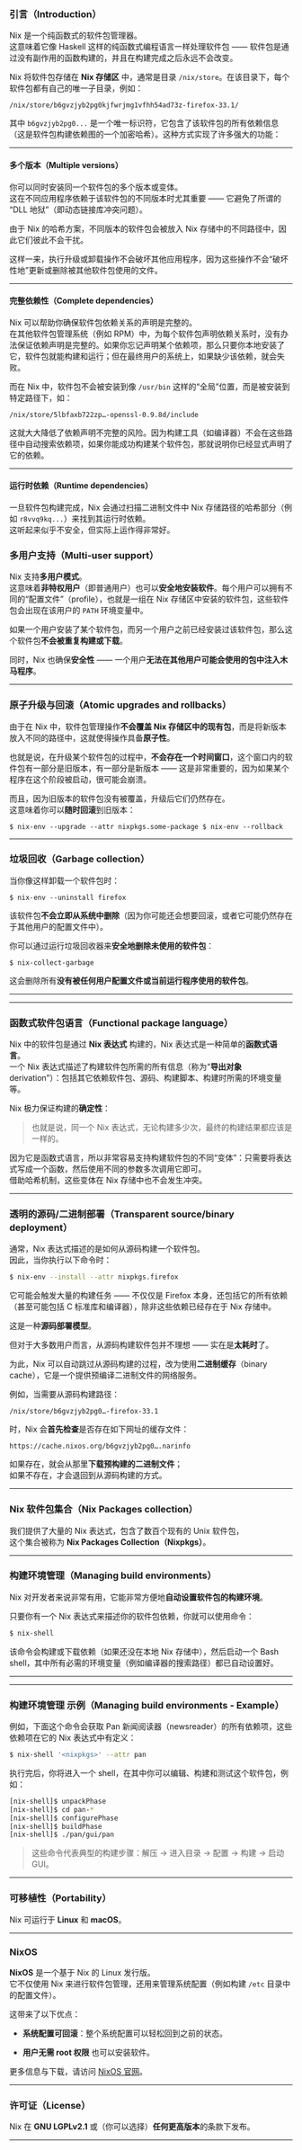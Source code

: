 ### **引言（Introduction）**

Nix 是一个纯函数式的软件包管理器。  
这意味着它像 Haskell 这样的纯函数式编程语言一样处理软件包 —— 软件包是通过没有副作用的函数构建的，并且在构建完成之后永远不会改变。

Nix 将软件包存储在 **Nix 存储区** 中，通常是目录 `/nix/store`。在该目录下，每个软件包都有自己的唯一子目录，例如：

`/nix/store/b6gvzjyb2pg0kjfwrjmg1vfhh54ad73z-firefox-33.1/`

其中 `b6gvzjyb2pg0...` 是一个唯一标识符，它包含了该软件包的所有依赖信息（这是软件包构建依赖图的一个加密哈希）。这种方式实现了许多强大的功能：

---

#### **多个版本（Multiple versions）**

你可以同时安装同一个软件包的多个版本或变体。  
这在不同应用程序依赖于该软件包的不同版本时尤其重要 —— 它避免了所谓的 “DLL 地狱”（即动态链接库冲突问题）。

由于 Nix 的哈希方案，不同版本的软件包会被放入 Nix 存储中的不同路径中，因此它们彼此不会干扰。

这样一来，执行升级或卸载操作不会破坏其他应用程序，因为这些操作不会“破坏性地”更新或删除被其他软件包使用的文件。

---

#### **完整依赖性（Complete dependencies）**

Nix 可以帮助你确保软件包依赖关系的声明是完整的。  
在其他软件包管理系统（例如 RPM）中，为每个软件包声明依赖关系时，没有办法保证依赖声明是完整的。如果你忘记声明某个依赖项，那么只要你本地安装了它，软件包就能构建和运行；但在最终用户的系统上，如果缺少该依赖，就会失败。

而在 Nix 中，软件包不会被安装到像 `/usr/bin` 这样的“全局”位置，而是被安装到特定路径下，如：

`/nix/store/5lbfaxb722zp…-openssl-0.9.8d/include`

这就大大降低了依赖声明不完整的风险。因为构建工具（如编译器）不会在这些路径中自动搜索依赖项，如果你能成功构建某个软件包，那就说明你已经显式声明了它的依赖。

---

#### **运行时依赖（Runtime dependencies）**

一旦软件包构建完成，Nix 会通过扫描二进制文件中 Nix 存储路径的哈希部分（例如 `r8vvq9kq...`）来找到其运行时依赖。  
这听起来似乎不安全，但实际上运作得非常好。
### **多用户支持（Multi-user support）**

Nix 支持**多用户模式**。  
这意味着**非特权用户**（即普通用户）也可以**安全地安装软件**。每个用户可以拥有不同的“配置文件”（profile），也就是一组在 Nix 存储区中安装的软件包，这些软件包会出现在该用户的 `PATH` 环境变量中。

如果一个用户安装了某个软件包，而另一个用户之前已经安装过该软件包，那么这个软件包**不会被重复构建或下载**。

同时，Nix 也确保**安全性** —— 一个用户**无法在其他用户可能会使用的包中注入木马程序**。

---

### **原子升级与回滚（Atomic upgrades and rollbacks）**

由于在 Nix 中，软件包管理操作**不会覆盖 Nix 存储区中的现有包**，而是将新版本放入不同的路径中，这就使得操作具备**原子性**。

也就是说，在升级某个软件包的过程中，**不会存在一个时间窗口**，这个窗口内的软件包有一部分是旧版本，有一部分是新版本 —— 这是非常重要的，因为如果某个程序在这个阶段被启动，很可能会崩溃。

而且，因为旧版本的软件包没有被覆盖，升级后它们仍然存在。  
这意味着你可以**随时回滚**到旧版本：

`$ nix-env --upgrade --attr nixpkgs.some-package $ nix-env --rollback`

---

### **垃圾回收（Garbage collection）**

当你像这样卸载一个软件包时：


`$ nix-env --uninstall firefox`

该软件包**不会立即从系统中删除**（因为你可能还会想要回滚，或者它可能仍然存在于其他用户的配置文件中）。

你可以通过运行垃圾回收器来**安全地删除未使用的软件包**：


`$ nix-collect-garbage`

这会删除所有**没有被任何用户配置文件或当前运行程序使用的软件包**。


---


---

### **函数式软件包语言（Functional package language）**

Nix 中的软件包是通过 **Nix 表达式** 构建的，Nix 表达式是一种简单的**函数式语言**。  
一个 Nix 表达式描述了构建软件包所需的所有信息（称为“**导出对象** derivation”）：包括其它依赖软件包、源码、构建脚本、构建时所需的环境变量等。

Nix 极力保证构建的**确定性**：

> 也就是说，同一个 Nix 表达式，无论构建多少次，最终的构建结果都应该是一样的。

因为它是函数式语言，所以非常容易支持构建软件包的不同“变体”：只需要将表达式写成一个函数，然后使用不同的参数多次调用它即可。  
借助哈希机制，这些变体在 Nix 存储中也不会发生冲突。

---

### **透明的源码/二进制部署（Transparent source/binary deployment）**

通常，Nix 表达式描述的是如何从源码构建一个软件包。  
因此，当你执行以下命令时：

```bash
$ nix-env --install --attr nixpkgs.firefox
```

它可能会触发大量的构建任务 —— 不仅仅是 Firefox 本身，还包括它的所有依赖（甚至可能包括 C 标准库和编译器），除非这些依赖已经存在于 Nix 存储中。

这是一种**源码部署模型**。

但对于大多数用户而言，从源码构建软件包并不理想 —— 实在是**太耗时**了。

为此，Nix 可以自动跳过从源码构建的过程，改为使用**二进制缓存**（binary cache），它是一个提供预编译二进制文件的网络服务。

例如，当需要从源码构建路径：

```
/nix/store/b6gvzjyb2pg0…-firefox-33.1
```

时，Nix 会**首先检查**是否存在如下网址的缓存文件：

```
https://cache.nixos.org/b6gvzjyb2pg0….narinfo
```

如果存在，就会从那里**下载预构建的二进制文件**；  
如果不存在，才会退回到从源码构建的方式。

---

### **Nix 软件包集合（Nix Packages collection）**

我们提供了大量的 Nix 表达式，包含了数百个现有的 Unix 软件包，  
这个集合被称为 **Nix Packages Collection（Nixpkgs）**。

---

### **构建环境管理（Managing build environments）**

Nix 对开发者来说非常有用，它能非常方便地**自动设置软件包的构建环境**。

只要你有一个 Nix 表达式来描述你的软件包依赖，你就可以使用命令：

```bash
$ nix-shell
```

该命令会构建或下载依赖（如果还没在本地 Nix 存储中），然后启动一个 Bash shell，其中所有必需的环境变量（例如编译器的搜索路径）都已自动设置好。

---


---

### **构建环境管理 示例（Managing build environments - Example）**

例如，下面这个命令会获取 Pan 新闻阅读器（newsreader）的所有依赖项，这些依赖项在它的 Nix 表达式中有定义：

```bash
$ nix-shell '<nixpkgs>' --attr pan
```

执行完后，你将进入一个 shell，在其中你可以编辑、构建和测试这个软件包，例如：

```bash
[nix-shell]$ unpackPhase
[nix-shell]$ cd pan-*
[nix-shell]$ configurePhase
[nix-shell]$ buildPhase
[nix-shell]$ ./pan/gui/pan
```

> 这些命令代表典型的构建步骤：解压 → 进入目录 → 配置 → 构建 → 启动 GUI。

---

### **可移植性（Portability）**

Nix 可运行于 **Linux** 和 **macOS**。

---

### **NixOS**

**NixOS** 是一个基于 Nix 的 Linux 发行版。  
它不仅使用 Nix 来进行软件包管理，还用来管理系统配置（例如构建 `/etc` 目录中的配置文件）。

这带来了以下优点：

- **系统配置可回滚**：整个系统配置可以轻松回到之前的状态。
    
- **用户无需 root 权限** 也可以安装软件。
    

更多信息与下载，请访问 [NixOS 官网](https://nixos.org/)。

---

### **许可证（License）**

Nix 在 **GNU LGPLv2.1** 或（你可以选择）**任何更高版本**的条款下发布。

---
